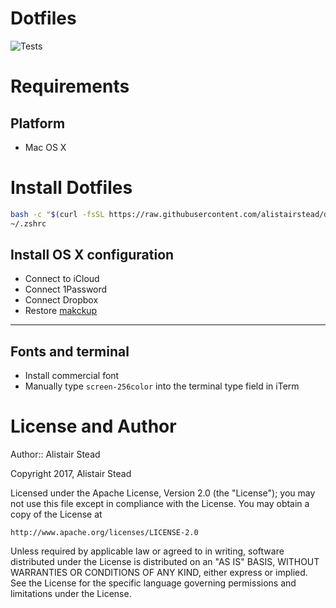 # Dotfiles

![Tests](https://github.com/alistairstead/dotfiles/workflows/Tests/badge.svg)

# Requirements

## Platform

- Mac OS X

# Install Dotfiles

```bash
bash -c "$(curl -fsSL https://raw.githubusercontent.com/alistairstead/dotfiles/master/install.sh)" && source
~/.zshrc
```

## Install OS X configuration

- Connect to iCloud
- Connect 1Password
- Connect Dropbox
- Restore [makckup](https://github.com/lra/mackup)

---

## Fonts and terminal

- Install commercial font
- Manually type `screen-256color` into the terminal type field in iTerm

# License and Author

Author:: Alistair Stead

Copyright 2017, Alistair Stead

Licensed under the Apache License, Version 2.0 (the "License");
you may not use this file except in compliance with the License.
You may obtain a copy of the License at

    http://www.apache.org/licenses/LICENSE-2.0

Unless required by applicable law or agreed to in writing, software
distributed under the License is distributed on an "AS IS" BASIS,
WITHOUT WARRANTIES OR CONDITIONS OF ANY KIND, either express or implied.
See the License for the specific language governing permissions and
limitations under the License.
